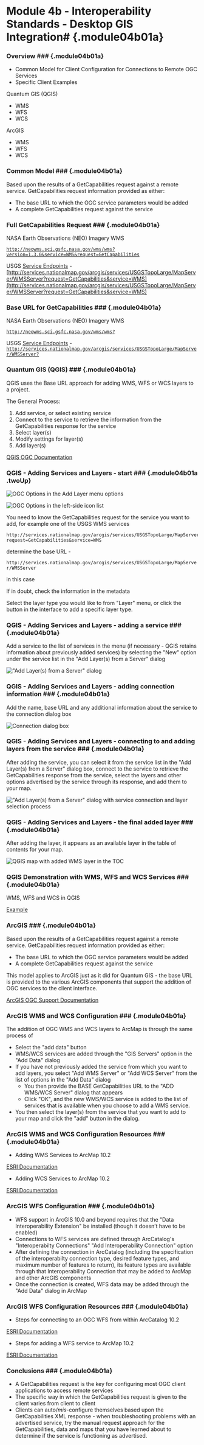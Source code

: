 <!---------------------------------------------------------------------------->
<!-- Week 12 ----------------------------------------------------------------->
<!-- Lecture 04 b 01 a ------------------------------------------------------->
<!-- Interoperability Standards----------------------------------------------->
<!-- Desktop GIS Integration-------------------------------------------------->
<!---------------------------------------------------------------------------->


# Module 4b - Interoperability Standards - Desktop GIS Integration# {.module04b01a}

### Overview ###  {.module04b01a}

* Common Model for Client Configuration for Connections to Remote OGC Services
* Specific Client Examples

Quantum GIS (QGIS)

* WMS
* WFS
* WCS

ArcGIS

* WMS
* WFS
* WCS

### Common Model ###  {.module04b01a}

Based upon the results of a GetCapabilities request against a remote service. GetCapabilities request information provided as either:

* The base URL to which the OGC service parameters would be added
* A complete GetCapabilities request against the service


### Full GetCapabilities Request ###  {.module04b01a}

NASA Earth Observations (NEO) Imagery WMS

[`http://neowms.sci.gsfc.nasa.gov/wms/wms?version=1.3.0&service=WMS&request=GetCapabilities`](http://neowms.sci.gsfc.nasa.gov/wms/wms?version=1.3.0&service=WMS&request=GetCapabilities)

USGS [Service Endpoints](http://viewer.nationalmap.gov/services/) - [http://services.nationalmap.gov/arcgis/services/USGSTopoLarge/MapServer/WMSServer?request=GetCapabilities&service=WMS](http://services.nationalmap.gov/arcgis/services/USGSTopoLarge/MapServer/WMSServer?request=GetCapabilities&service=WMS)


### Base URL for GetCapabilities ###  {.module04b01a}

NASA Earth Observations (NEO) Imagery WMS

[`http://neowms.sci.gsfc.nasa.gov/wms/wms?`](http://neowms.sci.gsfc.nasa.gov/wms/wms?)

USGS [Service Endpoints](http://viewer.nationalmap.gov/services/) - [`http://services.nationalmap.gov/arcgis/services/USGSTopoLarge/MapServer/WMSServer?`](http://services.nationalmap.gov/arcgis/services/USGSTopoLarge/MapServer/WMSServer?)



### Quantum GIS (QGIS) ###  {.module04b01a}

QGIS uses the Base URL approach for adding WMS, WFS or WCS layers to a project. 

The General Process: 

1. Add service, or select existing service
2. Connect to the service to retrieve the information from the GetCapabilities response for the service
3. Select layer(s)
4. Modify settings for layer(s)
5. Add layer(s)

[QGIS OGC Documentation](http://docs.qgis.org/2.8/en/docs/user_manual/working_with_ogc/index.html)


### QGIS - Adding Services and Layers - start ###  {.module04b01a .twoUp}

![OGC Options in the *Add Layer* menu options](images/QGIS-AddLayer-OGC.png)

![OGC Options in the left-side icon list](images/QGIS-AddOGC-Buttons.png)


You need to know the GetCapabilities request for the service you want to add, for example one of the USGS WMS services

~~~~~~~~~~~
http://services.nationalmap.gov/arcgis/services/USGSTopoLarge/MapServer/WMSServer?request=GetCapabilities&service=WMS
~~~~~~~~~~~

determine the base URL - 

`http://services.nationalmap.gov/arcgis/services/USGSTopoLarge/MapServer/WMSServer 	` 

in this case

If in doubt, check the information in the metadata

Select the layer type you would like to from "Layer" menu, or click the button in the interface to add a specific layer type.

### QGIS - Adding Services and Layers - adding a service ###  {.module04b01a}

Add a service to the list of services in the menu (if necessary - QGIS retains information about previously added services) by selecting the "New" option under the service list in the "Add Layer(s) from a Server" dialog

!["Add Layer(s) from a Server" dialog](images/QGIS-AddLayer_s_fromAWM_T_SServer.png)


### QGIS - Adding Services and Layers - adding connection information ###  {.module04b01a}

Add the name, base URL and any additional information about the service to the connection dialog box

![Connection dialog box](images/QGIS-AddConnectionDialog.png) 

### QGIS - Adding Services and Layers - connecting to and adding layers from the service ###  {.module04b01a}

After adding the service, you can select it from the service list in the "Add Layer(s) from a Server" dialog box, connect to the service to retrieve the GetCapabilities response from the service, select the layers and other options advertised by the service through its response, and add them to your map. 

!["Add Layer(s) from a Server" dialog with service connection and layer selection process](images/QGIS-AddLayerFromSource.png)

### QGIS - Adding Services and Layers - the final added layer ###  {.module04b01a}

After adding the layer, it appears as an available layer in the table of contents for your map.

![QGIS map with added WMS layer in the TOC](images/QGIS-AddedOGCLayers.png) 


### QGIS Demonstration with WMS, WFS and WCS Services ###  {.module04b01a}

WMS, WFS and WCS in QGIS

[Example](https://raw.githubusercontent.com/UNM-GEOG-485-585/class-materials/master/sample-files/QGIS_OGC_demo.qgs)




### ArcGIS ###  {.module04b01a}

Based upon the results of a GetCapabilities request against a remote service. GetCapabilities request information provided as either:

* The base URL to which the OGC service parameters would be added
* A complete GetCapabilities request against the service

This model applies to ArcGIS just as it did for Quantum GIS - the base URL is provided to the various ArcGIS components that support the addition of OGC services to the client interface.

[ArcGIS OGC Support Documentation](http://resources.arcgis.com/en/help/main/10.2/index.html#/About_using_OGC_service_layers/00sp0000000n000000/)


### ArcGIS WMS and WCS Configuration ###  {.module04b01a}

The addition of OGC WMS and WCS layers to ArcMap is through the same process of 

* Select the "add data" button
* WMS/WCS services are added through the "GIS Servers" option in the "Add Data" dialog
* If you have not previously added the service from which you want to add layers, you select "Add WMS Server" or "Add WCS Server" from the list of options in the "Add Data" dialog
	* You then provide the BASE GetCapabilities URL to the "ADD WMS/WCS Server" dialog that appears
	* Click "OK", and the new WMS/WCS service is added to the list of services that is available when you choose to add a WMS service.
* You then select the layer(s) from the service that you want to add to your map and click the "add" button in the dialog. 

### ArcGIS WMS and WCS Configuration Resources ###  {.module04b01a}

* Adding WMS Services to ArcMap 10.2

[ESRI Documentation](http://resources.arcgis.com/en/help/main/10.2/index.html#/Adding_WMS_services/00sp0000000s000000/)

* Adding WCS Services to ArcMap 10.2

[ESRI Documentation](http://resources.arcgis.com/en/help/main/10.2/index.html#/Adding_a_WCS_service_to_ArcMap/00sp0000000z000000/)


### ArcGIS WFS Configuration ###  {.module04b01a}

* WFS support in ArcGIS 10.0 and beyond requires that the "Data Interoperability Extension" be installed (though it doesn’t have to be enabled)
* Connections to WFS services are defined through ArcCatalog's "Interoperabilty Connections" "Add Interoperability Connection" option
* After defining the connection in ArcCatalog (including the specification of the interoperabilty connection type, desired feature types, and maximum number of features to return), its feature types are available through that Interoperability Connection that may be added to ArcMap and other ArcGIS components
* Once the connection is created, WFS data may be added through the "Add Data" dialog in ArcMap


### ArcGIS WFS Configuration Resources ###  {.module04b01a}

* Steps for connecting to an OGC WFS from within ArcCatalog 10.2

[ESRI Documentation](http://resources.arcgis.com/en/help/main/10.2/index.html#//00370000000p000000)

* Steps for adding a WFS service to ArcMap 10.2

[ESRI Documentation](http://resources.arcgis.com/en/help/main/10.2/index.html#/Adding_a_WFS_service_to_ArcMap/00sp0000001m000000/)




### Conclusions ###  {.module04b01a}

* A GetCapabilities request is the key for configuring most OGC client applications to access remote services
* The specific way in which the GetCapabilities request is given to the client varies from client to client
* Clients can auto/_mis_-configure themselves based upon the GetCapabilities XML response - when troubleshooting problems with an advertised service, try the manual request approach for the GetCapabilities, data and maps that you have learned about to determine if the service is functioning as advertised. 

